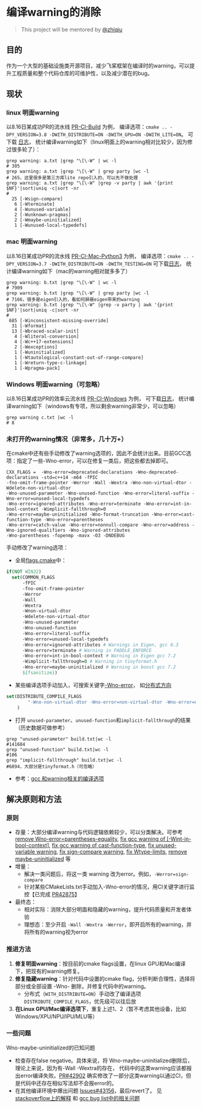 # 编译warning的消除

> This project will be mentored by [@zhiqiu](https://github.com/zhiqiu)
## 目的

作为一个大型的基础设施类开源项目，减少飞桨框架在编译时的warning，可以提升工程质量和整个代码仓库的可维护性，以及减少潜在的bug。

## 现状
### linux 明面warning
以8.16日某成功PR的流水线 [PR-CI-Build](https://xly.bce.baidu.com/paddlepaddle/paddle/newipipe/builds/21068?module=github%2FPaddlePaddle%2FPaddle&pipeline=PR-CI-Build&branch=branches) 为例，
编译选项：`cmake .. -DPY_VERSION=3.8 -DWITH_DISTRIBUTE=ON -DWITH_GPU=ON -DWITH_LITE=ON`。
可下载 [日志](https://xly.bce.baidu.com/paddlepaddle/paddle/newipipe/detail/6367838/job/17573866)，
统计编译warning如下（linux明面上的warning相对比较少，因为修过很多轮了）：
```shell
grep warning: a.txt |grep "\[\-W" | wc -l 
# 305
grep warning: a.txt |grep "\[\-W" | grep party |wc -l
# 265，这里很多是第三方库lite repo引入的，可以先不做处理
grep warning: a.txt |grep "\[\-W" |grep -v party | awk '{print $NF}'|sort|uniq -c|sort -nr
# 
  25 [-Wsign-compare]
   6 [-Wterminate]
   4 [-Wunused-variable]
   2 [-Wunknown-pragmas]
   2 [-Wmaybe-uninitialized]
   1 [-Wunused-local-typedefs]
```
### mac 明面warning
以8.16日某成功PR的流水线 [PR-CI-Mac-Python3](https://xly.bce.baidu.com/paddlepaddle/paddle/newipipe/builds/10496?module=github%2FPaddlePaddle%2FPaddle&pipeline=PR-CI-Mac-Python3&branch=branches) 为例，
编译选项：`cmake .. -DPY_VERSION=3.7 -DWITH_DISTRIBUTE=ON -DWITH_TESTING=ON`
可下载[日志](https://xly.bce.baidu.com/paddlepaddle/paddle/newipipe/detail/6373552/job/17594587)，
统计编译warning如下（mac的warning相对就多多了）
```shell
grep warning: b.txt |grep "\[\-W" | wc -l 
# 7909
grep warning: b.txt |grep "\[\-W" | grep party |wc -l
# 7166，很多是eigen引入的，看如何屏蔽eigen带来的warning
grep warning: b.txt |grep "\[\-W" |grep -v party | awk '{print $NF}'|sort|uniq -c|sort -nr
#
 685 [-Winconsistent-missing-override]
  31 [-Wformat]
  13 [-Wbraced-scalar-init]
   4 [-Wliteral-conversion]
   4 [-Wc++17-extensions]
   2 [-Wexceptions]
   1 [-Wuninitialized]
   1 [-Wtautological-constant-out-of-range-compare]
   1 [-Wreturn-type-c-linkage]
   1 [-Wpragma-pack]
```
### Windows 明面warning（可忽略）
以8.16日某成功PR的效率云流水线 [PR-CI-Windows](https://xly.bce.baidu.com/paddlepaddle/paddle/newipipe/builds/10090?module=github%2FPaddlePaddle%2FPaddle&pipeline=PR-CI-Windows&branch=branches) 为例，
可下载[日志](https://xly.bce.baidu.com/paddlepaddle/paddle/newipipe/detail/6368225/job/17575121)，
统计编译warning如下（windows有专项，所以剩余warning非常少，可以忽略）
```shell
grep warning c.txt |wc -l 
# 8
```
### 未打开的warning情况（非常多，几十万+）
在cmake中还有些手动修改了warning选项的，因此不会统计出来。目前GCC选项：指定了一些-Wno-error，可以在修复一类后，把这些都去掉即可。
```
CXX_FLAGS =  -Wno-error=deprecated-declarations -Wno-deprecated-declarations -std=c++14 -m64 -fPIC 
-fno-omit-frame-pointer -Werror -Wall -Wextra -Wno-non-virtual-dtor -Wdelete-non-virtual-dtor 
-Wno-unused-parameter -Wno-unused-function -Wno-error=literal-suffix -Wno-error=unused-local-typedefs 
-Wno-error=ignored-attributes -Wno-error=terminate -Wno-error=int-in-bool-context -Wimplicit-fallthrough=0 
-Wno-error=maybe-uninitialized -Wno-format-truncation -Wno-error=cast-function-type -Wno-error=parentheses 
-Wno-error=catch-value -Wno-error=nonnull-compare -Wno-error=address -Wno-ignored-qualifiers -Wno-ignored-attributes 
-Wno-parentheses -fopenmp -mavx -O3 -DNDEBUG
```
手动修改了warning选项：
- 全局[flags.cmake](https://github.com/PaddlePaddle/Paddle/blob/2d0bb2c3961c7bb06746051732b460829e2450dd/cmake/flags.cmake#L140)中：
```CMake
if(NOT WIN32)
  set(COMMON_FLAGS
      -fPIC
      -fno-omit-frame-pointer
      -Werror
      -Wall
      -Wextra
      -Wnon-virtual-dtor
      -Wdelete-non-virtual-dtor
      -Wno-unused-parameter
      -Wno-unused-function
      -Wno-error=literal-suffix
      -Wno-error=unused-local-typedefs
      -Wno-error=ignored-attributes # Warnings in Eigen, gcc 6.3
      -Wno-error=terminate # Warning in PADDLE_ENFORCE
      -Wno-error=int-in-bool-context # Warning in Eigen gcc 7.2
      -Wimplicit-fallthrough=0 # Warning in tinyformat.h
      -Wno-error=maybe-uninitialized # Warning in boost gcc 7.2
      ${fsanitize})
```
- 某些编译选项手动加入，可搜索关键字[-Wno-error](https://github.com/PaddlePaddle/Paddle/search?l=CMake&q=-Wno-error)， 
  如[分布式方向](https://github.com/PaddlePaddle/Paddle/blob/2d0bb2c3961c7bb06746051732b460829e2450dd/paddle/fluid/framework/CMakeLists.txt#L742)
```CMake
set(DISTRIBUTE_COMPILE_FLAGS
        "-Wno-non-virtual-dtor -Wno-error=non-virtual-dtor -Wno-error=delete-non-virtual-dtor -Wno-error=parentheses"
    )
```
- 打开 `unused-parameter`、`unused-function`和`implicit-fallthrough`的结果（历史数据可做参考）
```shell
grep "unused-parameter" build.txt|wc -l
#141684
grep "unused-function" build.txt|wc -l  
#106
grep "implicit-fallthrough" build.txt|wc -l
#6894，大部分是tinyformat.h（可忽略）
```
- 参考：[gcc 和warning相关的编译选项](https://gcc.gnu.org/onlinedocs/gcc/Warning-Options.html)
## 解决原则和方法
### 原则
* 存量：大部分编译warning与代码逻辑依赖较少，可以分类解决。可参考 
[remove Wno-error=parentheses-equality](https://github.com/PaddlePaddle/Paddle/pull/42993), 
[fix gcc warning of [-Wint-in-bool-context]](https://github.com/PaddlePaddle/Paddle/pull/42268), 
[fix gcc warning of cast-function-type](https://github.com/PaddlePaddle/Paddle/pull/42235), 
[fix unused-variable warning](https://github.com/PaddlePaddle/Paddle/pull/43791), 
[fix sign-compare warning](https://github.com/PaddlePaddle/Paddle/pull/43625), 
[fix Wtype-limits](https://github.com/PaddlePaddle/Paddle/pull/42676), 
[remove maybe-uninitialized](https://github.com/PaddlePaddle/Paddle/pull/45204) 等
* 增量：
  * 解决一类问题后，将这一类 warning 改为error。例如，`-Werror=sign-compare`
  * 针对某些CMakeLists.txt手动加入-Wno-error的情况，用CI关键字进行监控【已完成 [PR42875](https://github.com/PaddlePaddle/Paddle/pull/42875)】
* 最终态：
  * 相对实际：消除大部分明面和隐藏的warning，提升代码质量和开发者体验
  * 理想态：至少开启 `-Wall -Wextra -Werror`，即开启所有的warning，并将所有的warning视为error

### 推进方法
1. **修复明面warning**：按目前的cmake flags设置，在linux GPU和Mac编译下，把现有的warning修复。
2. **修复隐藏warning**：针对代码中设置的cmake flag，分析判断合理性，选择将部分或全部设置 -Wno- 删除，并修复代码中的warning。
    - 分布式（`WITH_DISTRIBUTE=ON`）手动改了编译选项`DISTRIBUTE_COMPILE_FLAGS`，优先级可以往后放
3. **在Linux GPU/Mac编译选项下**，重复上述1、2（暂不考虑其他设备，比如Windows/XPU/NPU/IPU/MLU等）

### 一些问题
Wno-maybe-uninitialized的已知问题
* 检查存在false negative。具体来说，将 Wno-maybe-uninitialized删除后，理论上来说，因为有-Wall -Wextra的存在，
  代码中的这类warning应该都报出error编译失败。[PR#42902](https://github.com/PaddlePaddle/Paddle/pull/42902) 确实修改了一部分这类warning以通过CI，但是代码中还存在相似写法却不会报error的。
* 在其他编译环境中爆出问题 [Issues#43156](https://github.com/PaddlePaddle/Paddle/issues/43156)，最后revert了。
  见[stackoverflow上的解释](https://stackoverflow.com/questions/14132898/gcc-wuninitialized-wmaybe-uninitialized-issues/14132910#14132910) 
  和 [gcc bug list中的相关问题](https://gcc.gnu.org/bugzilla/buglist.cgi?quicksearch=may%20be%20uninitialized)
